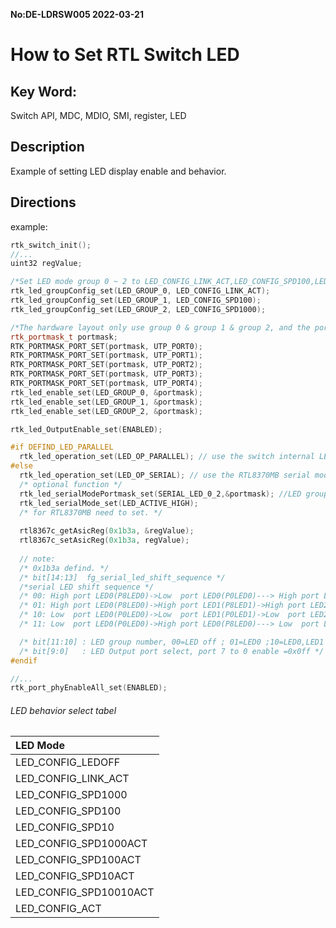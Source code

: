 **No:DE-LDRSW005 2022-03-21**
# How to Set RTL Switch LED
## Key Word:
Switch API, MDC, MDIO, SMI, register, LED
## Description
Example of setting LED display enable and behavior.

## Directions

example:
```cpp
rtk_switch_init();
//...
uint32 regValue;

/*Set LED mode group 0 ~ 2 to LED_CONFIG_LINK_ACT,LED_CONFIG_SPD100,LED_CONFIG_SPD1000 */
rtk_led_groupConfig_set(LED_GROUP_0, LED_CONFIG_LINK_ACT);
rtk_led_groupConfig_set(LED_GROUP_1, LED_CONFIG_SPD100);
rtk_led_groupConfig_set(LED_GROUP_2, LED_CONFIG_SPD1000);

/*The hardware layout only use group 0 & group 1 & group 2, and the port is Port 0 ~ Port 4 */
rtk_portmask_t portmask;
RTK_PORTMASK_PORT_SET(portmask, UTP_PORT0);
RTK_PORTMASK_PORT_SET(portmask, UTP_PORT1);
RTK_PORTMASK_PORT_SET(portmask, UTP_PORT2);
RTK_PORTMASK_PORT_SET(portmask, UTP_PORT3);
RTK_PORTMASK_PORT_SET(portmask, UTP_PORT4);
rtk_led_enable_set(LED_GROUP_0, &portmask);
rtk_led_enable_set(LED_GROUP_1, &portmask);
rtk_led_enable_set(LED_GROUP_2, &portmask);

rtk_led_OutputEnable_set(ENABLED);

#if DEFIND_LED_PARALLEL  
  rtk_led_operation_set(LED_OP_PARALLEL); // use the switch internal LED pin out.
#else
  rtk_led_operation_set(LED_OP_SERIAL); // use the RTL8370MB serial mode
  /* optional function */
  rtk_led_serialModePortmask_set(SERIAL_LED_0_2,&portmask); //LED group output LED0,LED1,LED2
  rtk_led_serialMode_set(LED_ACTIVE_HIGH);
  /* for RTL8370MB need to set. */
  
  rtl8367c_getAsicReg(0x1b3a, &regValue); 
  rtl8367c_setAsicReg(0x1b3a, regValue); 
  
  // note:
  /* 0x1b3a defind. */
  /* bit[14:13]	 fg_serial_led_shift_sequence */
  /*serial LED shift sequence */
  /* 00: High port LED0(P8LED0)->Low  port LED0(P0LED0)---> High port LED1((P8LED1)->Low  port LED1(P0LED1)---> High port LED2(P8LED2)->Low  port LED2(P0LED2) */
  /* 01: High port LED0(P8LED0)->High port LED1(P8LED1)->High port LED2(P8LED2)---> Low  port LED0(P0LED0)->Low  port LED1(P0LED1)->Low  port LED2(P0LED2) */
  /* 10: Low  port LED0(P0LED0)->Low  port LED1(P0LED1)->Low  port LED2(P0LED2)---> High port LED0(P8LED0)->High port LED1(P8LED1)->High port LED2(P8LED2) */
  /* 11: Low  port LED0(P0LED0)->High port LED0(P8LED0)---> Low  port LED1(P0LED2)-> High port LED1(P8LED1)---> Low  port LED2(P0LED2)->High port LED2(P8LED2) */

  /* bit[11:10] : LED group number, 00=LED off ; 01=LED0 ;10=LED0,LED1 ;11=LED0,LED1,LED2
  /* bit[9:0]   : LED Output port select, port 7 to 0 enable =0x0ff */
#endif

//...
rtk_port_phyEnableAll_set(ENABLED);
```

###### LED behavior select tabel
| LED Mode  |
|:--| 
| LED_CONFIG_LEDOFF      |
| LED_CONFIG_LINK_ACT    |
| LED_CONFIG_SPD1000     |
| LED_CONFIG_SPD100      |
| LED_CONFIG_SPD10       |
| LED_CONFIG_SPD1000ACT  |
| LED_CONFIG_SPD100ACT   |
| LED_CONFIG_SPD10ACT    |
| LED_CONFIG_SPD10010ACT |
| LED_CONFIG_ACT         |
